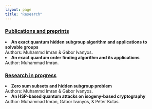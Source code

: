 ```yaml
---
layout: page
title: "Research"
---
```

<h3><u>Publications and preprints</u></h3>

<li> <b>An exact quantum hidden subgroup algorithm and applications to solvable groups</b><br>Authors: Muhammd Imran & Gábor Ivanyos.</li> 

<li> <b>An exact quantum order finding algorithm and its applications</b> <br>Author: Muhammad Imran.</li> 

<h3><u>Research in progress</u></h3>

<li> <b>Zero sum subsets and hidden subgroup problem</b> <br>Authors: Muhammd Imran & Gábor Ivanyos.</li>

<li> <b>An HSP-based quantum attacks on isogeny-based cryptography</b> <br>Author: Muhammad Imran, Gábor Ivanyos, & Péter Kutas.</li>
